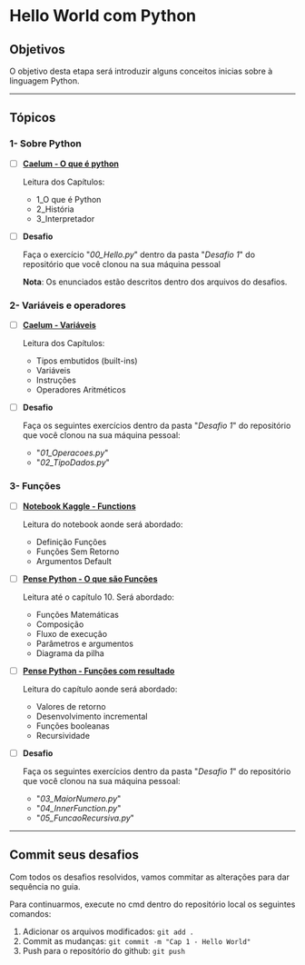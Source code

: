 # Hello World com Python

## Objetivos

O objetivo desta etapa será introduzir alguns conceitos inicias sobre à linguagem Python.

---

## Tópicos

### 1- Sobre Python

- [ ] [**Caelum - O que é python**](https://www.caelum.com.br/apostila-python-orientacao-a-objetos/o-que-e-python#python)

  Leitura dos Capítulos:

  - 1_O que é Python
  - 2_História
  - 3_Interpretador

- [ ] **Desafio**

  Faça o exercício "_00_Hello.py_" dentro da pasta "_Desafio 1_" do repositório que você clonou na sua máquina pessoal

  **Nota**: Os enunciados estão descritos dentro dos arquivos do desafios.

### 2- Variáveis e operadores

- [ ] [**Caelum - Variáveis**](https://www.caelum.com.br/apostila-python-orientacao-a-objetos/declarando-e-usando-variaveis)

  Leitura dos Capítulos:

  - Tipos embutidos (built-ins)
  - Variáveis
  - Instruções
  - Operadores Aritméticos

- [ ] **Desafio**

  Faça os seguintes exercícios dentro da pasta "_Desafio 1_" do repositório que você clonou na sua máquina pessoal:

  - "_01_Operacoes.py_"
  - "_02_TipoDados.py_"

### 3- Funções

- [ ] [**Notebook Kaggle - Functions**](https://www.kaggle.com/colinmorris/functions-and-getting-help)

  Leitura do notebook aonde será abordado:

  - Definição Funções
  - Funções Sem Retorno
  - Argumentos Default

- [ ] [**Pense Python - O que são Funções**](https://penseallen.github.io/PensePython2e/03-funcoes.html)

  Leitura até o capítulo 10. Será abordado:

  - Funções Matemáticas
  - Composição
  - Fluxo de execução
  - Parâmetros e argumentos
  - Diagrama da pilha

- [ ] [**Pense Python - Funções com resultado**](https://penseallen.github.io/PensePython2e/06-funcoes-result.html)

  Leitura do capítulo aonde será abordado:

  - Valores de retorno
  - Desenvolvimento incremental
  - Funções booleanas
  - Recursividade

- [ ] **Desafio**

  Faça os seguintes exercícios dentro da pasta "_Desafio 1_" do repositório que você clonou na sua máquina pessoal:

  - "_03_MaiorNumero.py_"
  - "_04_InnerFunction.py_"
  - "_05_FuncaoRecursiva.py_"

---

## Commit seus desafios

Com todos os desafios resolvidos, vamos commitar as alterações para dar sequência no guia.

Para continuarmos, execute no cmd dentro do repositório local os seguintes comandos:

1. Adicionar os arquivos modificados: `git add .`
2. Commit as mudanças: `git commit -m "Cap 1 - Hello World"`
3. Push para o repositório do github: `git push`

